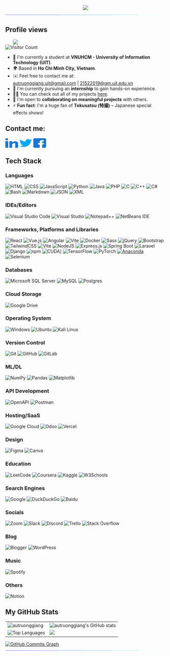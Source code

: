 <p align="center">
<img src="https://readme-typing-svg.herokuapp.com/?font=Roboto&color=00ffff&size=60&center=true&vCenter=true&width=1200&height=100&lines=Yo+%F0%9F%98%84;%F0%9F%91%8B+My+name+is+Âu+Trường+Giang.;You+can+call+me+James+Au.+%F0%9F%98%8E;">

<img src="/assets/images/horizontal-divider-gradient.gif">

<!--
```
              _                                      _                   
   __ _ _   _| |_ _ __ _   _  ___  _ __   __ _  __ _(_) __ _ _ __   __ _ 
  / _` | | | | __| '__| | | |/ _ \| '_ \ / _` |/ _` | |/ _` | '_ \ / _` |
 | (_| | |_| | |_| |  | |_| | (_) | | | | (_| | (_| | | (_| | | | | (_| |
  \__,_|\__,_|\__|_|   \__,_|\___/|_| |_|\__, |\__, |_|\__,_|_| |_|\__, |
                                         |___/ |___/               |___/ 
```
-->

## Profile views
<picture>
<a href="https://www.toei.co.jp/tv/king-ohger/story/__icsFiles/afieldfile/2023/06/22/4.jpg" alt="Developer">
<img src="https://www.toei.co.jp/tv/king-ohger/story/__icsFiles/afieldfile/2023/06/22/4.jpg" align="right" width=480">
</a>
</picture>

<!--
<picture> 
<a href="https://media.giphy.com/media/dWesBcTLavkZuG35MI/giphy.gif" alt="Developer">
<img src="https://media.giphy.com/media/dWesBcTLavkZuG35MI/giphy.gif" align="right" width=420">
</a>
</picture>
-->

![Visitor Count](https://profile-counter.glitch.me/autruonggiangbrunnerlivio/count.svg)
- 🔭 I'm currently a student at **VNUHCM - University of Information Technology (UIT)**.  
- 🌍 Based in **Ho Chi Minh City, Vietnam**.  
- ✉️ Feel free to contact me at:  
  [autruonggiang.uit@gmail.com](mailto:autruonggiang.uit@gmail.com) | [21522019@gm.uit.edu.vn](mailto:21522019@gm.uit.edu.vn)  
- 🌱 I'm currently pursuing an **internship** to gain hands-on experience.  
- 👨‍💻 You can check out all of my projects [here](https://github.com/autruonggiang?tab=repositories).  
- 👯 I'm open to **collaborating on meaningful projects** with others.  
- ⚡ **Fun fact**: I'm a huge fan of **Tokusatsu (特撮)** – Japanese special effects shows!

## Contact me:
<p align="left">
<a href="https://www.linkedin.com/in/autruonggiang" target="blank"><img align="center" src="https://raw.githubusercontent.com/teamedwardforever/Readme-Generator/71f25dd8b98329b168142a6b782a107b75eab178/svg/Social/linked-in-alt.svg" alt="" height="30" width="40" /></a>
<a href="https://twitter.com/autruonggiang" target="blank"><img align="center" src="https://raw.githubusercontent.com/teamedwardforever/Readme-Generator/71f25dd8b98329b168142a6b782a107b75eab178/svg/Social/twitter.svg" alt="" height="30" width="40" /></a>
<a href="https://www.facebook.com/autruonggiang.official" target="blank"><img align="center" src="https://raw.githubusercontent.com/teamedwardforever/Readme-Generator/71f25dd8b98329b168142a6b782a107b75eab178/svg/Social/facebook.svg" alt="" height="30" width="40" /></a></p>

## Tech Stack
### Languages
![HTML](https://img.shields.io/badge/HTML-%23E34F26.svg?logo=html5&logoColor=white)
![CSS](https://img.shields.io/badge/CSS-1572B6?logo=css3&logoColor=fff)
![JavaScript](https://img.shields.io/badge/JavaScript-F7DF1E?logo=javascript&logoColor=000)
![Python](https://img.shields.io/badge/Python-3776AB?logo=python&logoColor=fff)
![Java](https://img.shields.io/badge/Java-%23ED8B00.svg?logo=openjdk&logoColor=white)
![PHP](https://img.shields.io/badge/php-%23777BB4.svg?&logo=php&logoColor=white)
![C](https://img.shields.io/badge/C-00599C?logo=c&logoColor=white)
![C++](https://img.shields.io/badge/C++-%2300599C.svg?logo=c%2B%2B&logoColor=white)
![C#](https://custom-icon-badges.demolab.com/badge/C%23-%23239120.svg?logo=cshrp&logoColor=white)
![Bash](https://img.shields.io/badge/Bash-4EAA25?logo=gnubash&logoColor=fff)
![Markdown](https://img.shields.io/badge/Markdown-%23000000.svg?logo=markdown&logoColor=white)
![JSON](https://img.shields.io/badge/JSON-000?logo=json&logoColor=fff)
![XML](https://img.shields.io/badge/XML-767C52?logo=xml&logoColor=fff)

### IDEs/Editors
![Visual Studio Code](https://custom-icon-badges.demolab.com/badge/Visual%20Studio%20Code-0078d7.svg?logo=vsc&logoColor=white)
![Visual Studio](https://custom-icon-badges.demolab.com/badge/Visual%20Studio-5C2D91.svg?&logo=visual-studio&logoColor=white)
![Notepad++](https://img.shields.io/badge/Notepad++-90E59A.svg?&logo=notepad%2b%2b&logoColor=black)
![NetBeans IDE](https://img.shields.io/badge/NetBeans%20IDE-1B6AC6.svg?logo=apache-netbeans-ide&logoColor=white)

### Frameworks, Platforms and Libraries
![React](https://img.shields.io/badge/React-%2320232a.svg?logo=react&logoColor=%2361DAFB)
![Vue.js](https://img.shields.io/badge/Vue.js-4FC08D?logo=vuedotjs&logoColor=fff)
![Angular](https://img.shields.io/badge/Angular-%23DD0031.svg?logo=angular&logoColor=white)
![Vite](https://img.shields.io/badge/Vite-646CFF?logo=vite&logoColor=fff)
![Docker](https://img.shields.io/badge/Docker-2496ED?logo=docker&logoColor=fff)
![Sass](https://img.shields.io/badge/Sass-C69?logo=sass&logoColor=fff)
![jQuery](https://img.shields.io/badge/jQuery-0769AD?logo=jquery&logoColor=fff)
![Bootstrap](https://img.shields.io/badge/Bootstrap-7952B3?logo=bootstrap&logoColor=fff)
![TailwindCSS](https://img.shields.io/badge/Tailwind%20CSS-%2338B2AC.svg?logo=tailwind-css&logoColor=white)
![Vite](https://img.shields.io/badge/Vite-646CFF?logo=vite&logoColor=fff)
![NodeJS](https://img.shields.io/badge/Node.js-6DA55F?logo=node.js&logoColor=white)
![Express.js](https://img.shields.io/badge/Express.js-%23404d59.svg?logo=express&logoColor=%2361DAFB)
![Spring Boot](https://img.shields.io/badge/Spring%20Boot-6DB33F?logo=springboot&logoColor=fff)
![Laravel](https://img.shields.io/badge/Laravel-%23FF2D20.svg?logo=laravel&logoColor=white)
![Django](https://img.shields.io/badge/Django-%23092E20.svg?logo=django&logoColor=white)
![npm](https://img.shields.io/badge/npm-CB3837?logo=npm&logoColor=fff)
![CUDA](https://img.shields.io/badge/CUDA-76B900?logo=nvidia&logoColor=fff)]
![TensorFlow](https://img.shields.io/badge/TensorFlow-ff8f00?logo=tensorflow&logoColor=white)
![PyTorch](https://img.shields.io/badge/PyTorch-ee4c2c?logo=pytorch&logoColor=white)
[![Anaconda](https://img.shields.io/badge/Anaconda-44A833?logo=anaconda&logoColor=fff)](#)
![Selenium](https://img.shields.io/badge/Selenium-43B02A?logo=selenium&logoColor=fff)

### Databases
![Microsoft SQL Server](https://custom-icon-badges.demolab.com/badge/Microsoft%20SQL%20Server-CC2927?logo=mssqlserver-white&logoColor=white)
![MySQL](https://img.shields.io/badge/MySQL-4479A1?logo=mysql&logoColor=fff)
![Postgres](https://img.shields.io/badge/Postgres-%23316192.svg?logo=postgresql&logoColor=white)

### Cloud Storage
![Google Drive](https://img.shields.io/badge/Google%20Drive-4285F4?logo=googledrive&logoColor=fff)

### Operating System
![Windows](https://custom-icon-badges.demolab.com/badge/Windows-0078D6?logo=windows11&logoColor=white)
![Ubuntu](https://img.shields.io/badge/Ubuntu-E95420?logo=ubuntu&logoColor=white)
![Kali Linux](https://img.shields.io/badge/Kali%20Linux-557C94?logo=kalilinux&logoColor=fff)

### Version Control
![Git](https://img.shields.io/badge/Git-F05032?logo=git&logoColor=fff)
![GitHub](https://img.shields.io/badge/GitHub-%23121011.svg?logo=github&logoColor=white)
![GitLab](https://img.shields.io/badge/GitLab-FC6D26?logo=gitlab&logoColor=fff)

### ML/DL
![NumPy](https://img.shields.io/badge/NumPy-4DABCF?logo=numpy&logoColor=fff)
![Pandas](https://img.shields.io/badge/Pandas-150458?logo=pandas&logoColor=fff)
![Matplotlib](https://custom-icon-badges.demolab.com/badge/Matplotlib-71D291?logo=matplotlib&logoColor=fff)

### API Development
![OpenAPI](https://img.shields.io/badge/OpenAPI-6BA539?logo=openapiinitiative&logoColor=white)
![Postman](https://img.shields.io/badge/Postman-FF6C37?logo=postman&logoColor=white)

### Hosting/SaaS
![Google Cloud](https://img.shields.io/badge/Google%20Cloud-%234285F4.svg?logo=google-cloud&logoColor=white)
![Odoo](https://img.shields.io/badge/Odoo-714B67?logo=Odoo&logoColor=fff)
![Vercel](https://img.shields.io/badge/Vercel-%23000000.svg?logo=vercel&logoColor=white)

### Design
![Figma](https://img.shields.io/badge/Figma-F24E1E?logo=figma&logoColor=white)
![Canva](https://img.shields.io/badge/Canva-%2300C4CC.svg?&logo=Canva&logoColor=white)

<!--
### Offices
![Microsoft Office](https://img.shields.io/badge/Microsoft_Office-D83B01?style=for-the-badge&logo=microsoft-office&logoColor=white)
![Microsoft Word](https://img.shields.io/badge/Microsoft_Word-2B579A?style=for-the-badge&logo=microsoft-word&logoColor=white)
![Microsoft Excel](https://img.shields.io/badge/Microsoft_Excel-217346?style=for-the-badge&logo=microsoft-excel&logoColor=white)
![Microsoft PowerPoint](https://img.shields.io/badge/Microsoft_PowerPoint-B7472A?style=for-the-badge&logo=microsoft-powerpoint&logoColor=white)
![Microsoft Access](https://img.shields.io/badge/Microsoft_Access-A4373A?style=for-the-badge&logo=microsoft-access&logoColor=white)
-->

### Education
![LeetCode](https://img.shields.io/badge/LeetCode-000000?logo=LeetCode&logoColor=#d16c06)
![Coursera](https://img.shields.io/badge/Coursera-0056D2?logo=coursera&logoColor=fff)
![Kaggle](https://img.shields.io/badge/Kaggle-20BEFF?logo=kaggle&logoColor=fff)
![W3Schools](https://img.shields.io/badge/W3Schools-04AA6D?logo=w3schools&logoColor=fff)

### Search Engines
![Google](https://img.shields.io/badge/Google-4285F4?logo=google&logoColor=white)
![DuckDuckGo](https://img.shields.io/badge/DuckDuckGo-FF5722?logo=duckduckgo&logoColor=white)
![Baidu](https://img.shields.io/badge/Baidu-2319DC?logo=baidu&logoColor=white)

### Socials
![Zoom](https://img.shields.io/badge/Zoom-2D8CFF?logo=zoom&logoColor=white)
![Slack](https://img.shields.io/badge/Slack-4A154B?logo=slack&logoColor=fff)
![Discord](https://img.shields.io/badge/Discord-%235865F2.svg?&logo=discord&logoColor=white)
![Trello](https://img.shields.io/badge/Trello-0052CC?logo=trello&logoColor=fff)
![Stack Overflow](https://img.shields.io/badge/-Stack%20Overflow-FE7A16?logo=stack-overflow&logoColor=white)

### Blog
![Blogger](https://img.shields.io/badge/Blogger-%23FF5722.svg?logo=blogger&logoColor=white)
![WordPress](https://img.shields.io/badge/WordPress-%2321759B.svg?logo=wordpress&logoColor=white)

### Music
![Spotify](https://img.shields.io/badge/Spotify-1ED760?logo=spotify&logoColor=white)

### Others
![Notion](https://img.shields.io/badge/Notion-000?logo=notion&logoColor=fff)

## My GitHub Stats
<table>
    <tr>
        <td>
          <img src="https://github-trophies.vercel.app/?username=autruonggiang&theme=onestar&row=3&column=4" alt="autruonggiang" />
        </td>
        </td>
        <td>
            <img src="https://github-readme-stats.vercel.app/api?username=autruonggiang&show_icons=true&hide=&count_private=true&title_color=0891b2&text_color=ffffff&icon_color=0891b2&bg_color=1c1917&hide_border=true&show_icons=true" alt="autruonggiang's GitHub stats" />
        </td> 
    </tr>
    <tr>
        <td>            
            <img src="https://github-readme-stats.vercel.app/api/top-langs/?username=autruonggiang&layout=compact&langs_count=10&title_color=0891b2&text_color=ffffff&icon_color=0891b2&bg_color=1c1917&hide_border=false=Top%20%Languages" alt="Top Languages" />
        </td>
        <td>
            <img src="https://github-readme-streak-stats.herokuapp.com/?user=autruonggiang&stroke=ffffff&background=1c1917&ring=0891b2&fire=0891b2&currStreakNum=ffffff&currStreakLabel=0891b2&sideNums=ffffff&sideLabels=ffffff&dates=ffffff&hide_border=true" />
        </td>
    </tr>
</table>

<a href="http://www.github.com/autruonggiang">
  <img src="https://github-readme-activity-graph.vercel.app/graph?username=autruonggiang&bg_color=1c1917&color=ffffff&line=0891b2&point=ffffff&area_color=1c1917&area=true&hide_border=true&custom_title=GitHub%20Commits%20Graph" alt="GitHub Commits Graph" />
</a>

<img src="/assets/images/horizontal-divider-gradient.gif">
